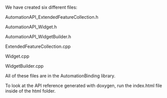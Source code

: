 We have created six different files:

AutomationAPI_ExtendedFeatureCollection.h

AutomationAPI_Widget.h

AutomationAPI_WidgetBuilder.h

ExtendedFeatureCollection.cpp

Widget.cpp

WidgetBuilder.cpp

All of these files are in the AutomationBinding library.

To look at the API reference generated with doxygen, run the index.html file inside of the html folder.
